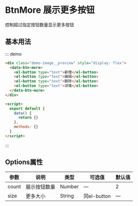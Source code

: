 # BtnMore 展示更多按钮

控制超过指定按钮数量显示更多按钮

## 基本用法

::: demo
```html
<div class="demo-image__preview" style="display: flex">
  <data-btn-more>
    <el-button type="text">新增</el-button>
    <el-button type="text">编辑</el-button>
    <el-button type="text">删除</el-button>
    <el-button type="text">详情</el-button>
  </data-btn-more>
</div>

<script>
  export default {
    data() {
      return {}
    },
    methods: {}
  }
</script>
```
:::

## Options属性
| 参数      | 说明    | 类型      | 可选值       | 默认值   |
|---------- |-------- |---------- |-------------  |-------- |
| count     | 展示按钮数量   | Number  |   —            |    2     |
| size     | 更多大小	   | String    |  同el-button |     —    |
